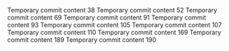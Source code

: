 Temporary commit content 38
Temporary commit content 52
Temporary commit content 69
Temporary commit content 91
Temporary commit content 93
Temporary commit content 105
Temporary commit content 107
Temporary commit content 110
Temporary commit content 169
Temporary commit content 189
Temporary commit content 190
